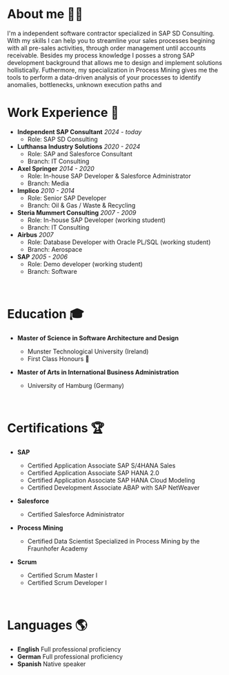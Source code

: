 # About me :technologist:
I'm a independent software contractor specialized in SAP SD Consulting. With my skills I can help you to streamline your sales processes begining with all pre-sales activities, through order management until accounts receivable.
Besides my process knowledge I posses a strong SAP development background that allows me to design and implement solutions hollistically. 
Futhermore, my specialization in Process Mining gives me the tools to perform a data-driven analysis of your processes to identify anomalies, bottlenecks, unknown execution paths and 
&nbsp;
&nbsp;
# Work Experience :necktie:
- **Independent SAP Consultant** *2024 - today*
  - Role: SAP SD Consulting
- **Lufthansa Industry Solutions** *2020 - 2024*
  - Role: SAP and Salesforce Consultant
  - Branch: IT Consulting
- **Axel Springer** *2014 - 2020*
  - Role: In-house SAP Developer & Salesforce Administrator
  - Branch: Media
- **Implico** *2010 - 2014*
  - Role: Senior SAP Developer
  - Branch: Oil & Gas / Waste & Recycling
- **Steria Mummert Consulting** *2007 - 2009*
  - Role: In-house SAP Developer (working student)
  - Branch: IT Consulting
- **Airbus** *2007*
  - Role: Database Developer with Oracle PL/SQL (working student)
  - Branch: Aerospace
- **SAP** *2005 - 2006*
  - Role: Demo developer (working student)
  - Branch: Software

&nbsp;
&nbsp;
# Education :mortar_board:
- **Master of Science in Software Architecture and Design**
  - Munster Technological University (Ireland)
  - First Class Honours :1st_place_medal:

- **Master of Arts in International Business Administration**
  - University of Hamburg (Germany)


&nbsp;
&nbsp;
# Certifications :trophy:
- **SAP**
  - Certified Application Associate SAP S/4HANA Sales
  - Certified Application Associate SAP HANA 2.0
  - Certified Application Associate SAP HANA Cloud Modeling
  - Certified Development Associate ABAP with SAP NetWeaver
  
- **Salesforce**
  - Certified Salesforce Administrator
  
- **Process Mining**
  - Certified Data Scientist Specialized in Process Mining by the Fraunhofer Academy
  
- **Scrum**
  - Certified Scrum Master I
  - Certified Scrum Developer I

&nbsp;
&nbsp;
# Languages  :earth_americas:
- **English** Full professional proficiency
- **German**  Full professional proficiency
- **Spanish** Native speaker

